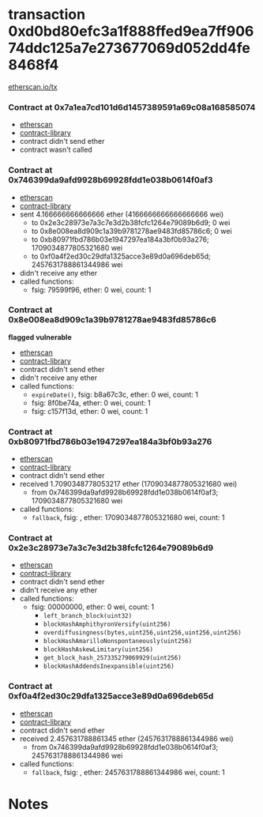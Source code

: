 # transaction 0xd0bd80efc3a1f888ffed9ea7ff90674ddc125a7e273677069d052dd4fe8468f4

[etherscan.io/tx](https://etherscan.io/tx/0xd0bd80efc3a1f888ffed9ea7ff90674ddc125a7e273677069d052dd4fe8468f4)


### Contract at 0x7a1ea7cd101d6d1457389591a69c08a168585074

* [etherscan](https://etherscan.io/address/0x7a1ea7cd101d6d1457389591a69c08a168585074)
* [contract-library](https://contract-library.com/contracts/Ethereum/7a1ea7cd101d6d1457389591a69c08a168585074)
* contract didn't send ether
* contract wasn't called


### Contract at 0x746399da9afd9928b69928fdd1e038b0614f0af3

* [etherscan](https://etherscan.io/address/0x746399da9afd9928b69928fdd1e038b0614f0af3)
* [contract-library](https://contract-library.com/contracts/Ethereum/746399da9afd9928b69928fdd1e038b0614f0af3)
* sent 4.166666666666666 ether (4166666666666666666 wei)
    * to 0x2e3c28973e7a3c7e3d2b38fcfc1264e79089b6d9; 0 wei
    * to 0x8e008ea8d909c1a39b9781278ae9483fd85786c6; 0 wei
    * to 0xb80971fbd786b03e1947297ea184a3bf0b93a276; 1709034877805321680 wei
    * to 0xf0a4f2ed30c29dfa1325acce3e89d0a696deb65d; 2457631788861344986 wei
* didn't receive any ether
* called functions:
    * fsig: 79599f96, ether: 0 wei, count: 1


### Contract at 0x8e008ea8d909c1a39b9781278ae9483fd85786c6

**flagged vulnerable**

* [etherscan](https://etherscan.io/address/0x8e008ea8d909c1a39b9781278ae9483fd85786c6)
* [contract-library](https://contract-library.com/contracts/Ethereum/8e008ea8d909c1a39b9781278ae9483fd85786c6)
* contract didn't send ether
* didn't receive any ether
* called functions:
    * `expireDate()`, fsig: b8a67c3c, ether: 0 wei, count: 1
    * fsig: 8f0be74a, ether: 0 wei, count: 1
    * fsig: c157f13d, ether: 0 wei, count: 1


### Contract at 0xb80971fbd786b03e1947297ea184a3bf0b93a276

* [etherscan](https://etherscan.io/address/0xb80971fbd786b03e1947297ea184a3bf0b93a276)
* [contract-library](https://contract-library.com/contracts/Ethereum/b80971fbd786b03e1947297ea184a3bf0b93a276)
* contract didn't send ether
* received 1.7090348778053217 ether (1709034877805321680 wei)
    * from 0x746399da9afd9928b69928fdd1e038b0614f0af3; 1709034877805321680 wei
* called functions:
    * `fallback`, fsig: , ether: 1709034877805321680 wei, count: 1


### Contract at 0x2e3c28973e7a3c7e3d2b38fcfc1264e79089b6d9

* [etherscan](https://etherscan.io/address/0x2e3c28973e7a3c7e3d2b38fcfc1264e79089b6d9)
* [contract-library](https://contract-library.com/contracts/Ethereum/2e3c28973e7a3c7e3d2b38fcfc1264e79089b6d9)
* contract didn't send ether
* didn't receive any ether
* called functions:
    * fsig: 00000000, ether: 0 wei, count: 1
        * `left_branch_block(uint32)`
        * `blockHashAmphithyronVersify(uint256)`
        * `overdiffusingness(bytes,uint256,uint256,uint256,uint256)`
        * `blockHashAmarilloNonspontaneously(uint256)`
        * `blockHashAskewLimitary(uint256)`
        * `get_block_hash_257335279069929(uint256)`
        * `blockHashAddendsInexpansible(uint256)`


### Contract at 0xf0a4f2ed30c29dfa1325acce3e89d0a696deb65d

* [etherscan](https://etherscan.io/address/0xf0a4f2ed30c29dfa1325acce3e89d0a696deb65d)
* [contract-library](https://contract-library.com/contracts/Ethereum/f0a4f2ed30c29dfa1325acce3e89d0a696deb65d)
* contract didn't send ether
* received 2.457631788861345 ether (2457631788861344986 wei)
    * from 0x746399da9afd9928b69928fdd1e038b0614f0af3; 2457631788861344986 wei
* called functions:
    * `fallback`, fsig: , ether: 2457631788861344986 wei, count: 1

# Notes

